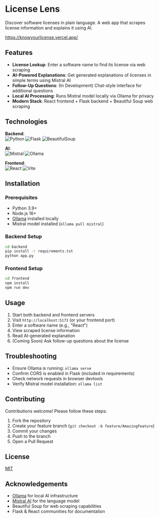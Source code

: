 
# License Lens

Discover software licenses in plain language. A web app that scrapes license information and explains it using AI.

https://knowyourlicense.vercel.app/

## Features

- **License Lookup**: Enter a software name to find its license via web scraping
- **AI-Powered Explanations**: Get generated explanations of licenses in simple terms using Mistral AI
- **Follow-Up Questions**: (In Development) Chat-style interface for additional questions
- **Local AI Processing**: Runs Mistral model locally via Ollama for privacy
- **Modern Stack**: React frontend + Flask backend + Beautiful Soup web scraping

## Technologies

**Backend**:  
![Python](https://img.shields.io/badge/Python-3.9%2B-blue)
![Flask](https://img.shields.io/badge/Flask-2.0%2B-lightgrey)
![BeautifulSoup](https://img.shields.io/badge/Beautiful_Soup-4.0%2B-green)

**AI**:  
![Mistral](https://img.shields.io/badge/Mistral-AI-9cf)
![Ollama](https://img.shields.io/badge/Ollama-Local_LLM-orange)

**Frontend**:  
![React](https://img.shields.io/badge/React-18%2B-61DAFB)
![Vite](https://img.shields.io/badge/Vite-4.0%2B-FFD62E)

## Installation

### Prerequisites
- Python 3.9+
- Node.js 16+
- [Ollama](https://ollama.ai/) installed locally
- Mistral model installed (`ollama pull mistral`)

### Backend Setup
```bash
cd backend
pip install -r requirements.txt
python app.py
```

### Frontend Setup
```bash
cd frontend
npm install
npm run dev
```

## Usage

1. Start both backend and frontend servers
2. Visit `http://localhost:5173` (or your frontend port)
3. Enter a software name (e.g., "React")
4. View scraped license information
5. Read AI-generated explanation
6. (Coming Soon) Ask follow-up questions about the license



## Troubleshooting

- Ensure Ollama is running: `ollama serve`
- Confirm CORS is enabled in Flask (included in requirements)
- Check network requests in browser devtools
- Verify Mistral model installation: `ollama list`

## Contributing

Contributions welcome! Please follow these steps:
1. Fork the repository
2. Create your feature branch (`git checkout -b feature/AmazingFeature`)
3. Commit your changes
4. Push to the branch
5. Open a Pull Request

## License

[MIT](https://choosealicense.com/licenses/mit/)
## Acknowledgements

- [Ollama](https://ollama.ai/) for local AI infrastructure
- [Mistral AI](https://mistral.ai/) for the language model
- Beautiful Soup for web scraping capabilities
- Flask & React communities for documentation
```